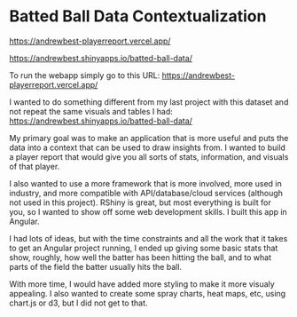 # Batted Ball Data Contextualization

https://andrewbest-playerreport.vercel.app/

https://andrewbest.shinyapps.io/batted-ball-data/

To run the webapp simply go to this URL: https://andrewbest-playerreport.vercel.app/

I wanted to do something different from my last project with this dataset and not repeat the same visuals and tables I had:
https://andrewbest.shinyapps.io/batted-ball-data/

My primary goal was to make an application that is more useful and puts the data into a context that can be used to draw insights from. I wanted to build a player report that would give you all sorts of stats, information, and visuals of that player. 

I also wanted to use a more framework that is more involved, more used in industry, and more compatible with API/database/cloud services (although not used in this project). RShiny is great, but most everything is built for you, so I wanted to show off some web development skills. I built this app in Angular. 

I had lots of ideas, but with the time constraints and all the work that it takes to get an Angular project running, I ended up giving some basic stats that show, roughly, how well the batter has been hitting the ball, and to what parts of the field the batter usually hits the ball. 

With more time, I would have added more styling to make it more visualy appealing. I also wanted to create some spray charts, heat maps, etc, using chart.js or d3, but I did not get to that. 
